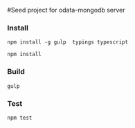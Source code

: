 #Seed project for odata-mongodb server



  



### Install

`npm install -g gulp  typings typescript`

`npm install`

### Build

`gulp`

### Test

`npm test`
